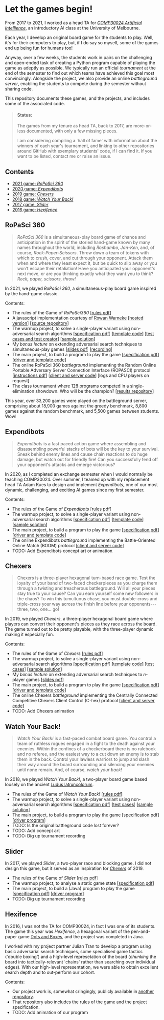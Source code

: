 # Let the games begin!

From 2017 to 2021, I worked as a head TA for
[*COMP30024 Artificial Intellience*](https://handbook.unimelb.edu.au/subjects/comp30024/print),
an introductory AI class at the University of Melbourne.

Each year, I develop an original board game for the students to play. Well,
it's for their computers to play, but, if I do say so myself, some of the
games end up being fun for humans too!

Anyway, over a few weeks, the students work in pairs on the challenging and
open-ended task of creating a Python program capable of playing the game as
adeptly as possible.
We typically run an official *tournament* at the end of the semester to find
out which teams have achieved this goal most convincingly.
Alongside the project, we also provide an online *battleground server*,
enabling the students to compete during the semester without sharing code.

This repository documents these games, and the projects, and includes some
of the associated code.

> #### Status:
> 
> The games from my tenure as head TA, back to 2017, are more-or-less
> documented, with only a few missing pieces.
> 
> I am considering compiling a 'hall of fame' with information about the
> winners of each year's tournament, and linking to other repositories
> around GitHub with exemplary students' code, if I can find it.
> If you want to be listed, contact me or raise an issue.


## Contents

* [2021 game: *RoPaSci 360*](#ropasci-360)
* [2020 game: *Expendibots*](#expendibots)
* [2019 game: *Chexers*](#chexers)
* [2018 game: *Watch Your Back!*](#watch-your-back)
* [2017 game: *Slider*](#slider)
* [2016 game: *Hexifence*](#hexifence)


## RoPaSci 360

> *RoPaSci 360* is a simultaneous-play board game of chance and anticipation
> in the spirit of the storied hand-game known by many names throughout the
> world, including *Roshambo*, *Jan-Ken*, and, of course,
> *Rock-Paper-Scissors*.
> Throw down a team of tokens with which to crush, cover, and cut through
> your opponent. Attack them when and where they least expect it, but be
> quick to slip away or you won't escape their retaliation!
> Have you anticipated your opponent's next move, or are you thinking
> exactly what they want you to think? *Rock, paper, scissors, throw!*

In 2021, we played *RoPaSci 360*, a simultaneous-play board game inspired
by the hand-game classic.

Contents:

* The rules of the Game of *RoPaSci360*
  \[[rules pdf](2021-rps360/game-rules/game-rules.pdf)\]
* A javascript implementation courtesy of
  [Rowan Warneke](https://github.com/rwarneke)
  \[[hosted version](https://ropasci360.herokuapp.com)\]
  \[[source repository](https://github.com/rwarneke/RoPaSci360)\]
* The warmup project, to solve a single-player variant using non-adversarial
  search algorithms
  \[[specification pdf](2021-rps360/warmup/specification.pdf)\]
  \[[template code](2021-rps360/warmup/template/)\]
  \[[test cases and test creator](2021-rps360/warmup/tests/)\]
  \[[sample solution](2021-rps360/warmup/sample-solution/)\]
* My *bonus lecture* on extending adversarial search techniques to
  simultaneous-play games
  \[[slides pdf](2021-rps360/lecture/slides.pdf)\]
  \[[recording](2021-rps360/lecture/recording.mp4)\]
* The main project, to build a program to play the game
  \[[specification pdf](2021-rps360/project/specification.pdf)\]
  \[[driver and template code](2021-rps360/project/)\]
* The online RoPaSci 360 *battleground* implementing the Random Online
  Portable Adversary Server Connection Interface (ROPASCI) protocol
  \[[instructions pdf](2021-rps360/project/battleground.pdf)\]
  \[[client and server code](2021-rps360/project/)\]
  \[logs and CPU players on request\]
* The class tournament where 128 programs competed in a single-elimination
  showdown. Who will be the champion?
  \[[results repository](https://github.com/matomatical/RoPaSci-360-tournament)\]

This year, over 33,200 games were played on the battleground server,
comprising about 18,900 games against the greedy benchmark, 8,800 games
against the random benchmark, and 5,500 games between students. Wow!


## Expendibots

> *Expendibots* is a fast paced action game where assembling and
> disassembling powerful stacks of bots will be the key to your survival.
> Sneak behind enemy lines and cause chain reactions to do huge damage,
> but watch out for friendly fire!
> Can you successfully fend off your opponent's attacks and emerge
> victorious?

In 2020, as I completed an exchange semester when I would normally be
teaching COMP30024. Over summer, I teamed up with my replacement head TA
Adam Kues to design and implement *Expendibots*, one of our most dynamic,
challenging, and exciting AI games since my first semester.

Contents:

* The rules of the Game of *Expendibots*
  \[[rules pdf](2020-expendibots/game-rules/game-rules.pdf)\]
* The warmup project, to solve a single-player variant using
  non-adversarial search algorithms
  \[[specification pdf](2020-expendibots/warmup/specification.pdf)\]
  \[[template code](2020-expendibots/warmup/)\]
  \[[sample solution](2020-expendibots/warmup/)\]
* The main project, to build a program to play the game
  \[[specification pdf](2020-expendibots/project/specification.pdf)\]
  \[[driver and template code](2020-expendibots/project/)\]
* The online Expendibots *battleground* implementing the
  Battle-Oriented Online Match (BOOM) protocol
  \[[client and server code](2020-expendibots/project/)\]
* TODO: Add Expendibots concept art or animation.


## Chexers

> Chexers is a three-player hexagonal turn-based race game.
> Test the loyalty of your band of two-faced checkerpieces as you charge
> them through a twisting and treacherous battleground.
> Will all your pieces stay true to your cause?
> Can you earn yourself some new followers in the chaos?
> To win this tumultuous chase, you must double-cross and triple-cross your
> way across the finish line before your opponents---three, two, one... go!

In 2019, we played *Chexers*, a three-player hexagonal board game where
players can convert their opponent's pieces as they race across the board.
The game turned out to be pretty playable, with the three-player dynamic
making it especially fun.

Contents:

* The rules of the Game of *Chexers*
  \[[rules pdf](2019-chexers/game-rules/game-rules.pdf)\]
* The warmup project, to solve a single-player variant using
  non-adversarial search algorithms
  \[[specification pdf](2019-chexers/warmup/specification.pdf)\]
  \[[template code](2019-chexers/warmup/template/)\]
  \[[test cases](2019-chexers/warmup/test-cases/)\]
  \[[sample solution](2019-chexers/warmup/sample-solution/)\]
* My *bonus lecture* on extending adversarial search techniques to
  *n*-player games
  \[[slides pdf](2019-chexers/maxn-lecture.pdf)\]
* The main project, to build a program to play the game
  \[[specification pdf](2019-chexers/project/specification.pdf)\]
  \[[driver and template code](2019-chexers/project/)\]
* The online Chexers *battleground* implementing the
  Centrally Connected Competitive Chexers Client Control (C-hex)
  protocol
  \[[client and server code](2019-chexers/project/)\]
* TODO: Add Chexers animation


## Watch Your Back!

> *Watch Your Back!* is a fast-paced combat board game.
> You control a team of ruthless rogues engaged in a fight to the death
> against your enemies.
> Within the confines of a checkerboard there is no rulebook and no
> referee, and the easiest way to a cut down an enemy is to stab
> them in the back.
> Control your lawless warriors to jump and slash their way around
> the board surrounding and silencing your enemies until none remain.
> And, of course, *watch your back!*

In 2018, we played *Watch Your Back!*, a two-player board game based loosely
on the ancient
[Ludus latruncolorum](https://en.wikipedia.org/wiki/Ludus_latrunculorum).

* The rules of the Game of *Watch Your Back!*
  \[[rules pdf](2018-wub/game-rules/game-rules.pdf)\]
* The warmup project, to solve a single-player variant using
  non-adversarial search algorithms
  \[[specification pdf](2018-wub/warmup/specification.pdf)\]
  \[[test cases](2018-wub/warmup/test-cases/)\]
  \[[sample solution](2018-wub/warmup/sample/solution/)\]
* The main project, to build a program to play the game
  \[[specification pdf](2019-wub/project/specification.pdf)\]
  \[[driver program](2019-wub/project/referee.py)\]
* TODO: Is the original battleground code lost forever?
* TODO: Add concept art
* TODO: Dig up tournament recording


## Slider

In 2017, we played *Slider*, a two-player race and blocking game. I did not
design this game, but it served as an inspiration for
[*Chexers*](#chexers) of 2019.

* The rules of the Game of *Slider*
  \[[rules pdf](2017-slider/game-rules/game-rules.pdf)\]
* The warmup project, to analyse a static game state
  \[[specification pdf](2017-slider/warmup/specification.pdf)\]
* The main project, to build a (Java) program to play the game
  \[[specification pdf](2017-slider/project/specification.pdf)\]
  \[[driver program](2017-slider/project/Referee.java)\]
* TODO: Dig up tournament recording

## Hexifence

In 2016, I was not the TA for COMP30024, in fact I was one of its students.
The game this year was *Hexifence*, a hexagonal variant of the pen-and-paper
game [Dots and Boxes](https://en.wikipedia.org/wiki/Dots_and_Boxes), and the
project was completed in Java.

I worked with my project partner Julian Tran to develop a program using basic
adversarial search techniques, some specialised game tactics ('double boxing')
and a high-level represetation of the board (*chunking* the board into
tactically-relevant 'chains' rather than searching over individual edges).
With our high-level representation, we were able to obtain excellent search
depth and to out-perform our cohort.

Contents:
* Our project work is, somewhat cringingly, publicly available in [another
  repository](https://github.com/matomatical/AI-projectB).
* That repository also includes the rules of the game and the project
  specification.
* TODO: Add animation of our program

